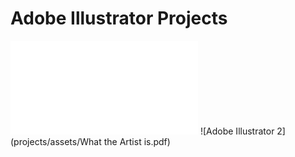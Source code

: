 # Adobe Illustrator Projects 
![Adobe Illustrator 1](/assets/jcana.pdf)
![Adobe Illustrator 2](projects/assets/What the Artist is.pdf) 

